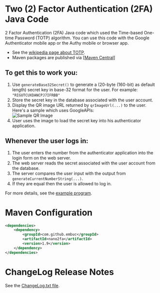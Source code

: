 Two (2) Factor Authentication (2FA) Java Code
=============================================

2 Factor Authentication (2FA) Java code which used the Time-based One-time Password (TOTP) algorithm.
You can use this code with the Google Authenticator mobile app or the Authy mobile or browser app.

* See the [wikipedia page about TOTP](https://en.wikipedia.org/wiki/Time-based_One-time_Password_Algorithm).	
* Maven packages are published via [[Maven Central](https://mvnrepository.com/artifact/com.github.embuc)]

## To get this to work you:

1. Use `generateBase32Secret()` to generate a (20-byte (160-bit) as default length) secret key in base-32 format for the user.  For example: `"RIGUTCUXDANCPJ7IFRBB"`
2. Store the secret key in the database associated with the user account.
3. Display the QR image URL returned by `qrImageUrl(...)` to the user.  Here's a sample which uses GoogleAPIs:  
   ![Sample QR Image](https://quickchart.io/chart?chs=200x200&cht=qr&chl=otpauth://totp/user@nano2fa.com%3Fsecret%3DRIGUTCUXDANCPJ7IFRBB%26digits%3D6)
4. User uses the image to load the secret key into his authenticator application.

## Whenever the user logs in:

1. The user enters the number from the authenticator application into the login form on the web server.
2. The web server reads the secret associated with the user account from the database.
3. The server compares the user input with the output from `generateCurrentNumberString(...)`.
4. If they are equal then the user is allowed to log in.

For more details, see the [example program](https://github.com/embuc/nano-2FA/blob/master/src/test/java/se/embuc/nano2fa/TwoFactorAuthUsageExample.java).

# Maven Configuration

``` xml
<dependencies>
	<dependency>
		<groupId>com.github.embuc</groupId>
		<artifactId>nano2fa</artifactId>
		<version>1.9</version>
	</dependency>
</dependencies>
```

# ChangeLog Release Notes

See the [ChangeLog.txt file](changelog.txt).
